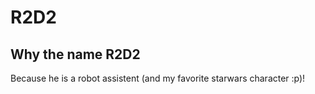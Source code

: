# R2D2
## Why the name R2D2
Because he is a robot assistent (and my favorite starwars character :p)!
